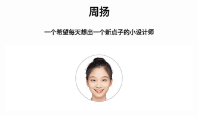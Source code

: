 <h1 align="center">周扬</h1>

<h3 align="center">一个希望每天想出一个新点子的小设计师</h3>

<h3 align="center"><p align="center"><center><img src="微信图片_20220611130302 拷贝 4.png"></center>

